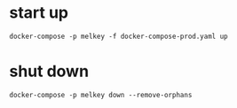 # start up

```shell
docker-compose -p melkey -f docker-compose-prod.yaml up
```

# shut down

```shell
docker-compose -p melkey down --remove-orphans
```
